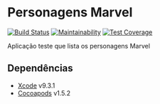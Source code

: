 # Personagens Marvel
[![Build Status](https://app.bitrise.io/app/6ebc9fbbd3e768da/status.svg?token=XilrXhspiiXCJig0eGKU7g&branch=master)](https://app.bitrise.io/app/6ebc9fbbd3e768da)
[![Maintainability](https://api.codeclimate.com/v1/badges/558842ca9dcd652b0245/maintainability)](https://codeclimate.com/github/lfonseca/marvel-characters-app/maintainability)
[![Test Coverage](https://api.codeclimate.com/v1/badges/558842ca9dcd652b0245/test_coverage)](https://codeclimate.com/github/lfonseca/marvel-characters-app/test_coverage)

Aplicação teste que lista os personagens Marvel

## Dependências
* [Xcode](https://developer.apple.com/xcode/) v9.3.1
* [Cocoapods](https://cocoapods.org/) v1.5.2
